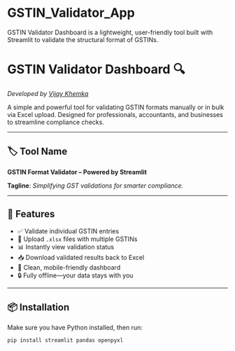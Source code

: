 # GSTIN_Validator_App
GSTIN Validator Dashboard is a lightweight, user-friendly tool built with Streamlit to validate the structural format of GSTINs. 
# GSTIN Validator Dashboard 🔍  
*Developed by [Vijay Khemka](mailto:vijaykhemka95@gmail.com)*

A simple and powerful tool for validating GSTIN formats manually or in bulk via Excel upload. Designed for professionals, accountants, and businesses to streamline compliance checks.

---

## 🏷️ Tool Name
**GSTIN Format Validator – Powered by Streamlit**

**Tagline**: *Simplifying GST validations for smarter compliance.*

---

## 🚀 Features

- ✅ Validate individual GSTIN entries
- 📂 Upload `.xlsx` files with multiple GSTINs
- 📊 Instantly view validation status
- 📥 Download validated results back to Excel
- 📱 Clean, mobile-friendly dashboard
- 🔒 Fully offline—your data stays with you

---

## 📦 Installation

Make sure you have Python installed, then run:

```bash
pip install streamlit pandas openpyxl
